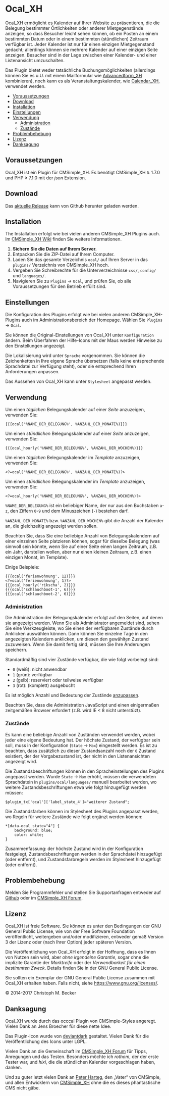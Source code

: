 # Ocal_XH

Ocal_XH ermöglicht es Kalender auf Ihrer Website zu präsentieren, die die
Belegung bestimmter Örtlichkeiten oder anderer Mietgegenstände anzeigen, so dass
Besucher leicht sehen können, ob ein Posten an einem bestimmten Datum oder in
einem bestimmten (stündlichen) Zeitraum verfügbar ist. Jeder Kalender ist nur
für einen einzigen Mietgegenstand gedacht; allerdings können sie mehrere
Kalender auf einer einzigen Seite anzeigen. Besucher sind in der Lage zwischen
einer Kalender- und einer Listenansicht umzuschalten.

Das Plugin bietet weder tatsächliche Buchungsmöglichkeiten
(allerdings können Sie es u.U. mit einem Mailformular wie
[Advancedform_XH](https://github.com/cmb69/advancedform_xh) kombinieren),
noch kann es als Veranstaltungskalender, wie
[Calendar_XH](https://github.com/cmb69/calendar_xh), verwendet werden.

- [Voraussetzungen](#voraussetzungen)
- [Download](#download)
- [Installation](#installation)
- [Einstellungen](#einstellungen)
- [Verwendung](#verwendung)
  - [Administration](#administration)
  - [Zustände](#zustände)
- [Problembehebung](#problembehebung)
- [Lizenz](#lizenz)
- [Danksagung](#danksagung)

## Voraussetzungen

Ocal_XH ist ein Plugin für CMSimple_XH.
Es benötigt CMSimple_XH ≥ 1.7.0 und PHP ≥ 7.1.0 mit der *json* Extension.

## Download

Das [aktuelle Release](https://github.com/cmb69/ocal_xh/releases/latest)
kann von Github herunter geladen werden.

## Installation

The Installation erfolgt wie bei vielen anderen CMSimple_XH Plugins auch. Im
[CMSimple_XH Wiki](https://wiki.cmsimple-xh.org/de/?fuer-anwender/arbeiten-mit-dem-cms/plugins)
finden Sie weitere Informationen.

1. **Sichern Sie die Daten auf Ihrem Server.**
1. Entpacken Sie die ZIP-Datei auf Ihrem Computer.
1. Laden Sie das gesamte Verzeichnis `ocal/` auf Ihren Server in das `plugins/`
   Verzeichnis von CMSimple_XH hoch.
1. Vergeben Sie Schreibrechte für die Unterverzeichnisse `css/`, `config/`
   und `languages/`.
1. Navigieren Sie zu `Plugins` → `Ocal`, und
   prüfen Sie, ob alle Voraussetzungen für den Betrieb erfüllt sind.

## Einstellungen

Die Konfiguration des Plugins erfolgt wie bei vielen anderen
CMSimple_XH-Plugins auch im Administrationsbereich der Homepage.
Wählen Sie `Plugins` → `Ocal`.

Sie können die Original-Einstellungen von Ocal_XH unter `Konfiguration`
ändern. Beim Überfahren der Hilfe-Icons mit der Maus werden Hinweise zu den
Einstellungen angezeigt.

Die Lokalisierung wird unter `Sprache` vorgenommen. Sie können die
Zeichenketten in Ihre eigene Sprache übersetzen (falls keine entsprechende
Sprachdatei zur Verfügung steht), oder sie entsprechend Ihren Anforderungen
anpassen.

Das Aussehen von Ocal_XH kann unter `Stylesheet` angepasst werden.

## Verwendung

Um einen *täglichen* Belegungskalender auf einer *Seite* anzuzeigen, verwenden Sie:

    {{{ocal('%NAME_DER_BELEGUNG%', %ANZAHL_DER_MONATE%)}}}

Um einen *stündlichen* Belegungskalender auf einer *Seite* anzuzeigen, verwenden Sie:

    {{{ocal_hourly('%NAME_DER_BELEGUNG%', %ANZAHL_DER_WOCHEN%)}}}

Um einen *täglichen* Belegungskalender im *Template* anzuzeigen, verwenden Sie:

    <?=ocal('%NAME_DER_BELEGUNG%', %ANZAHL_DER_MONATE%)?>

Um einen *stündlichen* Belegungskalender im *Template* anzuzeigen, verwenden Sie:

    <?=ocal_hourly('%NAME_DER_BELEGUNG%', %ANZAHL_DER_WOCHEN%)?>

`%NAME_DER_BELEGUNG%` ist ein beliebiger Name, der nur aus den Buchstaben `a`-`z`,
den Ziffern `0`-`9` und dem Minuszeichen (`-`) bestehen darf.

`%ANZAHL_DER_MONATE%` bzw. `%ANZAHL_DER_WOCHEN%` gibt die Anzahl der Kalender an,
die gleichzeitig angezeigt werden sollen.

Beachten Sie, dass Sie eine beliebige Anzahl von Belegungskalendern auf einer
einzelnen Seite platzieren können, sogar für dieselbe Belegung (was sinnvoll
sein könnte, wenn Sie auf einer Seite einen langen Zeitraum, z.B. ein Jahr,
darstellen wollen, aber nur einen kleinen Zeitraum, z.B. einen einzigen Monat,
im Template).

Einige Beispiele:

    {{{ocal('ferienwohnung', 12)}}}
    <?=ocal('ferienwohnung', 1)?>
    {{{ocal_hourly('rikscha', 2)}}}
    {{{ocal('schlauchboot-1', 6)}}}
    {{{ocal('schlauchboot-2', 6)}}}

### Administration

Die Administration der Belegungskalender erfolgt auf den Seiten, auf denen
sie angezeigt werden. Wenn Sie als Administrator angemeldet sind, sehen Sie eine
Werkzeugleiste, wo Sie einen der verfügbaren Zustände durch Anklicken auswählen
können. Dann können Sie einzelne Tage in den angezeigten Kalendern anklicken, um
diesen den gewählten Zustand zuzuweisen. Wenn Sie damit fertig sind, müssen Sie
Ihre Änderungen speichern.

Standardmäßig sind vier Zustände verfügbar, die wie folgt vorbelegt sind:

- `0` (weiß): nicht anwendbar
- `1` (grün): verfügbar
- `2` (gelb): reserviert oder teilweise verfügbar
- `3` (rot): (komplett) ausgebucht

Es ist möglich Anzahl und Bedeutung der Zustände [anzupassen](#zustände).

Beachten Sie, dass die Administration JavaScript und einen einigermaßen
zeitgemäßen Browser erfordert (z.B. wird IE < 8 nicht unterstüzt).

### Zustände

Es kann eine beliebige Anzahl von Zuständen verwendet werden, wobei jeder
eine eigene Bedeutung hat. Der höchste Zustand, der verfügbar sein soll,
muss in der Konfiguration (`State` → `Max`) eingestellt werden. Es ist zu
beachten, dass zusätzlich zu dieser Zustandsanzahl noch der `0` Zustand
existiert, der der Vorgabezustand ist, der nicht in den Listenansichten
angezeigt wird.

Die Zustandsbeschriftungen können in den Spracheinstellungen des Plugins
angepasst werden. Wurde `State` → `Max` erhöht, müssen die verwendeten
Sprachdatein in `plugins/ocal/languages/` manuell bearbeitet werden,
wo weitere Zustandsbeschriftungen etwa wie folgt hinzugefügt werden müssen:

    $plugin_tx['ocal']['label_state_4']="weiterer Zustand";

Die Zustandsfarben können im Stylesheet des Plugins angepasst werden, wo
Regeln für weitere Zustände wie folgt ergänzt werden können:

    *[data-ocal_state="4"] {
        background: blue;
        color: white;
    }

Zusammenfassung: der höchste Zustand wird in der Konfiguration festgelegt,
Zustandsbeschriftungen werden in der Sprachdatei hinzugefügt (oder
entfernt), und Zustandsfarbregeln werden im Stylesheet hinzugefügt (oder
entfernt).

## Problembehebung

Melden Sie Programmfehler und stellen Sie Supportanfragen entweder auf
[Github](https://github.com/cmb69/ocal_xh/issues)
oder im [CMSimple_XH Forum](https://cmsimpleforum.com/).

## Lizenz

Ocal_XH ist freie Software. Sie können es unter den Bedingungen
der GNU General Public License, wie von der Free Software Foundation
veröffentlicht, weitergeben und/oder modifizieren, entweder gemäß
Version 3 der Lizenz oder (nach Ihrer Option) jeder späteren Version.

Die Veröffentlichung von Ocal_XH erfolgt in der Hoffnung, dass es
Ihnen von Nutzen sein wird, aber *ohne irgendeine Garantie*, sogar ohne
die implizite Garantie der *Marktreife* oder der *Verwendbarkeit für einen
bestimmten Zweck*. Details finden Sie in der GNU General Public License.

Sie sollten ein Exemplar der GNU General Public License zusammen mit
Ocal_XH erhalten haben. Falls nicht, siehe <https://www.gnu.org/licenses/>.

© 2014-2017 Christoph M. Becker

## Danksagung

Ocal_XH wurde durch das occcal Plugin von CMSimple-Styles angeregt.
Vielen Dank an Jens Broecher für diese nette Idee.

Das Plugin-Icon wurde von [deviantdark](https://www.deviantart.com/deviantdark) gestaltet.
Vielen Dank für die Veröffentlichung des Icons unter LGPL.

Vielen Dank an die Gemeinschaft im [CMSimple_XH Forum](https://www.cmsimpleforum.com/)
für Tipps, Anregungen und das Testen.
Besonders möchte ich *rothom*, der der erste Tester war, und *hixi*,
die die stündlichen Kalender vorgeschlagen haben, danken.

Und zu guter letzt vielen Dank an [Peter Harteg](http://www.harteg.dk/),
den „Vater“ von CMSimple, und allen Entwicklern von
[CMSimple_XH](https://www.cmsimple-xh.org/de/) ohne die es dieses
phantastische CMS nicht gäbe.
